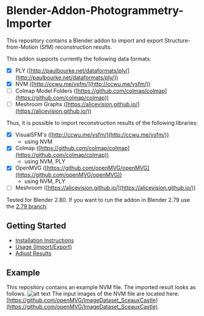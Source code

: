 # Blender-Addon-Photogrammetry-Importer
This repository contains a Blender addon to import and export Structure-from-Motion (SfM) reconstruction results.

This addon supports currently the following data formats: 
- [x] PLY ([http://paulbourke.net/dataformats/ply/](http://paulbourke.net/dataformats/ply/))
- [x] NVM ([http://ccwu.me/vsfm/](http://ccwu.me/vsfm/))
- [ ] Colmap Model Folders ([https://github.com/colmap/colmap](https://github.com/colmap/colmap))
- [ ] Meshroom Graphs ([https://alicevision.github.io/](https://alicevision.github.io/))

Thus, it is possible to import reconstruction results of the following libraries:
- [x] VisualSFM's ([http://ccwu.me/vsfm/](http://ccwu.me/vsfm/))
	* using NVM
- [x] Colmap ([https://github.com/colmap/colmap](https://github.com/colmap/colmap)) 
	* using NVM, PLY
- [x] OpenMVG ([https://github.com/openMVG/openMVG](https://github.com/openMVG/openMVG))
	* using NVM, PLY
- [ ] Meshroom ([https://alicevision.github.io/](https://alicevision.github.io/))

Tested for Blender 2.80. If you want to run the addon in Blender 2.79 use the [2.79 branch](https://github.com/SBCV/Blender-Import-NVM-Addon/tree/blender279).

## Getting Started
- [Installation Instructions](doc/markdown/installation.md)
- [Usage (Import/Export)](doc/markdown/usage.md)
- [Adjust Results](doc/markdown/adjustment.md)

## Example
This repository contains an example NVM file. The imported result looks as follows.
![alt text](https://github.com/SBCV/Blender-Import-NVM-Addon/blob/master/images/import_result.jpg)
The input images of the NVM file are located here: [https://github.com/openMVG/ImageDataset_SceauxCastle](https://github.com/openMVG/ImageDataset_SceauxCastle).






